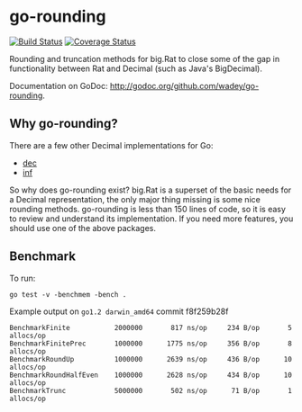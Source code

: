 go-rounding
===========

[![Build Status](https://travis-ci.org/wadey/go-rounding.png?branch=master)](https://travis-ci.org/wadey/go-rounding)
[![Coverage Status](https://coveralls.io/repos/wadey/go-rounding/badge.png?branch=master)](https://coveralls.io/r/wadey/go-rounding?branch=master)

Rounding and truncation methods for big.Rat to close some of the gap in
functionality between Rat and Decimal (such as Java's BigDecimal).

Documentation on GoDoc: <http://godoc.org/github.com/wadey/go-rounding>.

Why go-rounding?
----------------

There are a few other Decimal implementations for Go:

- [dec](http://godoc.org/code.google.com/p/godec/dec)
- [inf](http://godoc.org/speter.net/go/exp/math/dec/inf)

So why does go-rounding exist? big.Rat is a superset of the basic needs for
a Decimal representation, the only major thing missing is some nice rounding
methods. go-rounding is less than 150 lines of code, so it is easy to review
and understand its implementation. If you need more features, you should use
one of the above packages.

Benchmark
---------

To run:

    go test -v -benchmem -bench .

Example output on `go1.2 darwin_amd64` commit f8f259b28f

    BenchmarkFinite           2000000       817 ns/op     234 B/op       5 allocs/op
    BenchmarkFinitePrec       1000000      1775 ns/op     356 B/op       8 allocs/op
    BenchmarkRoundUp          1000000      2639 ns/op     436 B/op      10 allocs/op
    BenchmarkRoundHalfEven    1000000      2628 ns/op     434 B/op      10 allocs/op
    BenchmarkTrunc            5000000       502 ns/op      71 B/op       1 allocs/op

